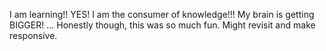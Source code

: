 I am learning!! YES! I am the consumer of knowledge!!! My brain is getting BIGGER!
...
Honestly though, this was so much fun. Might revisit and make responsive.
